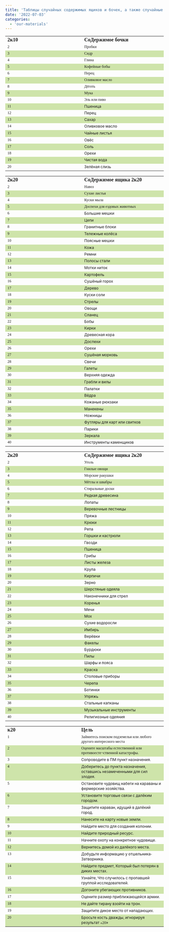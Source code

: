 ```yaml
---
title: 'Таблицы случайных содержимых ящиков и бочек, а также случайные цели персонажей'
date: '2022-07-03'
categories:
  - 'our-materials'
---
```


<table style="border-collapse:collapse" border="0"><colgroup><col style="width:312px"> <col style="width:312px"></colgroup><tbody valign="top"><tr><td style="padding-left: 7px; padding-right: 7px"><span style="font-family:Scaly Sans Caps"><strong>2к10</strong></span></td><td style="padding-left: 7px; padding-right: 7px"><span style="font-family:Scaly Sans Caps"><strong>СоДержимое бочки</strong></span></td></tr><tr><td style="padding-left: 7px; padding-right: 7px"><span style="font-family:Scaly Sans; font-size:9pt">2</span></td><td style="padding-left: 7px; padding-right: 7px"><span style="font-family:Scaly Sans; font-size:9pt">Пробки</span></td></tr><tr style="background: #cee4aa"><td style="padding-left: 7px; padding-right: 7px"><span style="font-family:Scaly Sans; font-size:9pt">3</span></td><td style="padding-left: 7px; padding-right: 7px"><span style="font-family:Scaly Sans; font-size:9pt">Сидр</span></td></tr><tr><td style="padding-left: 7px; padding-right: 7px"><span style="font-family:Scaly Sans; font-size:9pt">4</span></td><td style="padding-left: 7px; padding-right: 7px"><span style="font-family:Scaly Sans; font-size:9pt">Глина</span></td></tr><tr style="background: #cee4aa"><td style="padding-left: 7px; padding-right: 7px"><span style="font-family:Scaly Sans; font-size:9pt">5</span></td><td style="padding-left: 7px; padding-right: 7px"><span style="font-family:Scaly Sans; font-size:9pt">Кофейные бобы</span></td></tr><tr><td style="padding-left: 7px; padding-right: 7px"><span style="font-family:Scaly Sans; font-size:9pt">6</span></td><td style="padding-left: 7px; padding-right: 7px"><span style="font-family:Scaly Sans; font-size:9pt">Перец</span></td></tr><tr style="background: #cee4aa"><td style="padding-left: 7px; padding-right: 7px"><span style="font-family:Scaly Sans; font-size:9pt">7</span></td><td style="padding-left: 7px; padding-right: 7px"><span style="font-family:Scaly Sans; font-size:9pt">Оливковое масло</span></td></tr><tr><td style="padding-left: 7px; padding-right: 7px"><span style="font-family:Scaly Sans; font-size:9pt">8</span></td><td style="padding-left: 7px; padding-right: 7px"><span style="font-family:Scaly Sans; font-size:9pt">Дёготь</span></td></tr><tr style="background: #cee4aa"><td style="padding-left: 7px; padding-right: 7px"><span style="font-family:Scaly Sans; font-size:9pt">9</span></td><td style="padding-left: 7px; padding-right: 7px"><span style="font-family:Scaly Sans; font-size:9pt">Мука</span></td></tr><tr><td style="padding-left: 7px; padding-right: 7px"><span style="font-family:Scaly Sans; font-size:9pt">10</span></td><td style="padding-left: 7px; padding-right: 7px"><span style="font-family:Scaly Sans; font-size:9pt">Эль или пиво</span></td></tr><tr style="background: #cee4aa"><td style="padding-left: 7px; padding-right: 7px"><span style="font-family:Scaly Sans; font-size:9pt">11</span></td><td style="padding-left: 7px; padding-right: 7px"><span style="font-size:9pt">Пшеница</span></td></tr><tr><td style="padding-left: 7px; padding-right: 7px"><span style="font-family:Scaly Sans; font-size:9pt">12</span></td><td style="padding-left: 7px; padding-right: 7px"><span style="font-size:9pt">Перец</span></td></tr><tr style="background: #cee4aa"><td style="padding-left: 7px; padding-right: 7px"><span style="font-family:Scaly Sans; font-size:9pt">13</span></td><td style="padding-left: 7px; padding-right: 7px"><span style="font-size:9pt">Сахар</span></td></tr><tr><td style="padding-left: 7px; padding-right: 7px"><span style="font-family:Scaly Sans; font-size:9pt">14</span></td><td style="padding-left: 7px; padding-right: 7px"><span style="font-size:9pt">Оливковое<span style="font-family:Scaly Sans"> </span>масло</span></td></tr><tr style="background: #cee4aa"><td style="padding-left: 7px; padding-right: 7px"><span style="font-family:Scaly Sans; font-size:9pt">15</span></td><td style="padding-left: 7px; padding-right: 7px"><span style="font-size:9pt">Чайные<span style="font-family:Scaly Sans"> </span>листья</span></td></tr><tr><td style="padding-left: 7px; padding-right: 7px"><span style="font-family:Scaly Sans; font-size:9pt">16</span></td><td style="padding-left: 7px; padding-right: 7px"><span style="font-size:9pt">Овёс</span></td></tr><tr style="background: #cee4aa"><td style="padding-left: 7px; padding-right: 7px"><span style="font-family:Scaly Sans; font-size:9pt">17</span></td><td style="padding-left: 7px; padding-right: 7px"><span style="font-size:9pt">Соль</span></td></tr><tr><td style="padding-left: 7px; padding-right: 7px"><span style="font-family:Scaly Sans; font-size:9pt">18</span></td><td style="padding-left: 7px; padding-right: 7px"><span style="font-size:9pt">Орехи</span></td></tr><tr style="background: #cee4aa"><td style="padding-left: 7px; padding-right: 7px"><span style="font-family:Scaly Sans; font-size:9pt">19</span></td><td style="padding-left: 7px; padding-right: 7px"><span style="font-size:9pt">Чистая<span style="font-family:Scaly Sans"> </span>вода</span></td></tr><tr><td style="padding-left: 7px; padding-right: 7px"><span style="font-family:Scaly Sans; font-size:9pt">20</span></td><td style="padding-left: 7px; padding-right: 7px"><span style="font-size:9pt">Зелёная<span style="font-family:Scaly Sans"> </span>слизь</span></td></tr></tbody></table>

<table style="border-collapse:collapse" border="0"><colgroup><col style="width:312px"> <col style="width:312px"></colgroup><tbody valign="top"><tr><td style="padding-left: 7px; padding-right: 7px"><span style="font-family:Scaly Sans Caps"><strong>2к20</strong></span></td><td style="padding-left: 7px; padding-right: 7px"><span style="font-family:Scaly Sans Caps"><strong>СоДержимое ящика 2к20</strong></span></td></tr><tr><td style="padding-left: 7px; padding-right: 7px"><span style="font-family:Scaly Sans; font-size:9pt">2</span></td><td style="padding-left: 7px; padding-right: 7px"><span style="font-family:Scaly Sans; font-size:9pt">Навоз</span></td></tr><tr style="background: #cee4aa"><td style="padding-left: 7px; padding-right: 7px"><span style="font-family:Scaly Sans; font-size:9pt">3</span></td><td style="padding-left: 7px; padding-right: 7px"><span style="font-family:Scaly Sans; font-size:9pt">Сухие листья</span></td></tr><tr><td style="padding-left: 7px; padding-right: 7px"><span style="font-family:Scaly Sans; font-size:9pt">4</span></td><td style="padding-left: 7px; padding-right: 7px"><span style="font-family:Scaly Sans; font-size:9pt">Куски мыла</span></td></tr><tr style="background: #cee4aa"><td style="padding-left: 7px; padding-right: 7px"><span style="font-family:Scaly Sans; font-size:9pt">5</span></td><td style="padding-left: 7px; padding-right: 7px"><span style="font-family:Scaly Sans; font-size:9pt">Доспехи для ездовых животных</span></td></tr><tr><td style="padding-left: 7px; padding-right: 7px"><span style="font-family:Scaly Sans; font-size:9pt">6</span></td><td style="padding-left: 7px; padding-right: 7px"><span style="font-size:9pt">Большие<span style="font-family:Scaly Sans"> </span>мешки</span></td></tr><tr style="background: #cee4aa"><td style="padding-left: 7px; padding-right: 7px"><span style="font-family:Scaly Sans; font-size:9pt">7</span></td><td style="padding-left: 7px; padding-right: 7px"><span style="font-size:9pt">Цепи</span></td></tr><tr><td style="padding-left: 7px; padding-right: 7px"><span style="font-family:Scaly Sans; font-size:9pt">8</span></td><td style="padding-left: 7px; padding-right: 7px"><span style="font-size:9pt">Гранитные<span style="font-family:Scaly Sans"> </span>блоки</span></td></tr><tr style="background: #cee4aa"><td style="padding-left: 7px; padding-right: 7px"><span style="font-family:Scaly Sans; font-size:9pt">9</span></td><td style="padding-left: 7px; padding-right: 7px"><span style="font-size:9pt">Тележные<span style="font-family:Scaly Sans"> </span>колёса</span></td></tr><tr><td style="padding-left: 7px; padding-right: 7px"><span style="font-family:Scaly Sans; font-size:9pt">10</span></td><td style="padding-left: 7px; padding-right: 7px"><span style="font-size:9pt">Поясные<span style="font-family:Scaly Sans"> </span>мешки</span></td></tr><tr style="background: #cee4aa"><td style="padding-left: 7px; padding-right: 7px"><span style="font-family:Scaly Sans; font-size:9pt">11</span></td><td style="padding-left: 7px; padding-right: 7px"><span style="font-size:9pt">Кожа</span></td></tr><tr><td style="padding-left: 7px; padding-right: 7px"><span style="font-family:Scaly Sans; font-size:9pt">12</span></td><td style="padding-left: 7px; padding-right: 7px"><span style="font-size:9pt">Ремни</span></td></tr><tr style="background: #cee4aa"><td style="padding-left: 7px; padding-right: 7px"><span style="font-family:Scaly Sans; font-size:9pt">13</span></td><td style="padding-left: 7px; padding-right: 7px"><span style="font-size:9pt">Полосы<span style="font-family:Scaly Sans"> </span>стали</span></td></tr><tr><td style="padding-left: 7px; padding-right: 7px"><span style="font-family:Scaly Sans; font-size:9pt">14</span></td><td style="padding-left: 7px; padding-right: 7px"><span style="font-size:9pt">Мотки<span style="font-family:Scaly Sans"> </span>ниток</span></td></tr><tr style="background: #cee4aa"><td style="padding-left: 7px; padding-right: 7px"><span style="font-family:Scaly Sans; font-size:9pt">15</span></td><td style="padding-left: 7px; padding-right: 7px"><span style="font-size:9pt">Картофель</span></td></tr><tr><td style="padding-left: 7px; padding-right: 7px"><span style="font-family:Scaly Sans; font-size:9pt">16</span></td><td style="padding-left: 7px; padding-right: 7px"><span style="font-size:9pt">Сушёный<span style="font-family:Scaly Sans"> </span>горох</span></td></tr><tr style="background: #cee4aa"><td style="padding-left: 7px; padding-right: 7px"><span style="font-family:Scaly Sans; font-size:9pt">17</span></td><td style="padding-left: 7px; padding-right: 7px"><span style="font-size:9pt">Дерево</span></td></tr><tr><td style="padding-left: 7px; padding-right: 7px"><span style="font-family:Scaly Sans; font-size:9pt">18</span></td><td style="padding-left: 7px; padding-right: 7px"><span style="font-size:9pt">Куски<span style="font-family:Scaly Sans"> </span>соли</span></td></tr><tr style="background: #cee4aa"><td style="padding-left: 7px; padding-right: 7px"><span style="font-family:Scaly Sans; font-size:9pt">19</span></td><td style="padding-left: 7px; padding-right: 7px"><span style="font-size:9pt">Стрелы</span></td></tr><tr><td style="padding-left: 7px; padding-right: 7px"><span style="font-family:Scaly Sans; font-size:9pt">20</span></td><td style="padding-left: 7px; padding-right: 7px"><span style="font-size:9pt">Овощи</span></td></tr><tr style="background: #cee4aa"><td style="padding-left: 7px; padding-right: 7px"><span style="font-family:Scaly Sans; font-size:9pt">21</span></td><td style="padding-left: 7px; padding-right: 7px"><span style="font-size:9pt">Сланец</span></td></tr><tr><td style="padding-left: 7px; padding-right: 7px"><span style="font-family:Scaly Sans; font-size:9pt">22</span></td><td style="padding-left: 7px; padding-right: 7px"><span style="font-size:9pt">Бобы</span></td></tr><tr style="background: #cee4aa"><td style="padding-left: 7px; padding-right: 7px"><span style="font-family:Scaly Sans; font-size:9pt">23</span></td><td style="padding-left: 7px; padding-right: 7px"><span style="font-size:9pt">Кирки</span></td></tr><tr><td style="padding-left: 7px; padding-right: 7px"><span style="font-family:Scaly Sans; font-size:9pt">24</span></td><td style="padding-left: 7px; padding-right: 7px"><span style="font-size:9pt">Древесная<span style="font-family:Scaly Sans"> </span>кора</span></td></tr><tr style="background: #cee4aa"><td style="padding-left: 7px; padding-right: 7px"><span style="font-family:Scaly Sans; font-size:9pt">25</span></td><td style="padding-left: 7px; padding-right: 7px"><span style="font-size:9pt">Доспехи</span></td></tr><tr><td style="padding-left: 7px; padding-right: 7px"><span style="font-family:Scaly Sans; font-size:9pt">26</span></td><td style="padding-left: 7px; padding-right: 7px"><span style="font-size:9pt">Орехи</span></td></tr><tr style="background: #cee4aa"><td style="padding-left: 7px; padding-right: 7px"><span style="font-family:Scaly Sans; font-size:9pt">27</span></td><td style="padding-left: 7px; padding-right: 7px"><span style="font-size:9pt">Сушёная<span style="font-family:Scaly Sans"> </span>морковь</span></td></tr><tr><td style="padding-left: 7px; padding-right: 7px"><span style="font-family:Scaly Sans; font-size:9pt">28</span></td><td style="padding-left: 7px; padding-right: 7px"><span style="font-size:9pt">Свечи</span></td></tr><tr style="background: #cee4aa"><td style="padding-left: 7px; padding-right: 7px"><span style="font-family:Scaly Sans; font-size:9pt">29</span></td><td style="padding-left: 7px; padding-right: 7px"><span style="font-size:9pt">Галеты</span></td></tr><tr><td style="padding-left: 7px; padding-right: 7px"><span style="font-family:Scaly Sans; font-size:9pt">30</span></td><td style="padding-left: 7px; padding-right: 7px"><span style="font-size:9pt">Верхняя<span style="font-family:Scaly Sans"> </span>одежда</span></td></tr><tr style="background: #cee4aa"><td style="padding-left: 7px; padding-right: 7px"><span style="font-family:Scaly Sans; font-size:9pt">31</span></td><td style="padding-left: 7px; padding-right: 7px"><span style="font-size:9pt">Грабли<span style="font-family:Scaly Sans"> </span>и<span style="font-family:Scaly Sans"> </span>вилы</span></td></tr><tr><td style="padding-left: 7px; padding-right: 7px"><span style="font-family:Scaly Sans; font-size:9pt">32</span></td><td style="padding-left: 7px; padding-right: 7px"><span style="font-size:9pt">Палатки</span></td></tr><tr style="background: #cee4aa"><td style="padding-left: 7px; padding-right: 7px"><span style="font-family:Scaly Sans; font-size:9pt">33</span></td><td style="padding-left: 7px; padding-right: 7px"><span style="font-size:9pt">Вёдра</span></td></tr><tr><td style="padding-left: 7px; padding-right: 7px"><span style="font-family:Scaly Sans; font-size:9pt">34</span></td><td style="padding-left: 7px; padding-right: 7px"><span style="font-size:9pt">Кожаные<span style="font-family:Scaly Sans"> </span>рюкзаки</span></td></tr><tr style="background: #cee4aa"><td style="padding-left: 7px; padding-right: 7px"><span style="font-family:Scaly Sans; font-size:9pt">35</span></td><td style="padding-left: 7px; padding-right: 7px"><span style="font-size:9pt">Манекены</span></td></tr><tr><td style="padding-left: 7px; padding-right: 7px"><span style="font-family:Scaly Sans; font-size:9pt">36</span></td><td style="padding-left: 7px; padding-right: 7px"><span style="font-size:9pt">Ножницы</span></td></tr><tr style="background: #cee4aa"><td style="padding-left: 7px; padding-right: 7px"><span style="font-family:Scaly Sans; font-size:9pt">37</span></td><td style="padding-left: 7px; padding-right: 7px"><span style="font-size:9pt">Футляры<span style="font-family:Scaly Sans"> </span>для<span style="font-family:Scaly Sans"> </span>карт<span style="font-family:Scaly Sans"> </span>или<span style="font-family:Scaly Sans"> </span>свитков</span></td></tr><tr><td style="padding-left: 7px; padding-right: 7px"><span style="font-family:Scaly Sans; font-size:9pt">38</span></td><td style="padding-left: 7px; padding-right: 7px"><span style="font-size:9pt">Парики</span></td></tr><tr style="background: #cee4aa"><td style="padding-left: 7px; padding-right: 7px"><span style="font-family:Scaly Sans; font-size:9pt">39</span></td><td style="padding-left: 7px; padding-right: 7px"><span style="font-size:9pt">Зеркала</span></td></tr><tr><td style="padding-left: 7px; padding-right: 7px"><span style="font-family:Scaly Sans; font-size:9pt">40</span></td><td style="padding-left: 7px; padding-right: 7px"><span style="font-size:9pt">Инструменты<span style="font-family:Scaly Sans"> </span>каменщиков</span></td></tr></tbody></table>

<table style="border-collapse:collapse" border="0"><colgroup><col style="width:312px"> <col style="width:312px"></colgroup><tbody valign="top"><tr><td style="padding-left: 7px; padding-right: 7px"><span style="font-family:Scaly Sans Caps"><strong>2к20</strong></span></td><td style="padding-left: 7px; padding-right: 7px"><span style="font-family:Scaly Sans Caps"><strong>СоДержимое ящика 2к20</strong></span></td></tr><tr><td style="padding-left: 7px; padding-right: 7px"><span style="font-family:Scaly Sans; font-size:9pt">2</span></td><td style="padding-left: 7px; padding-right: 7px"><span style="font-family:Scaly Sans; font-size:9pt">Уголь</span></td></tr><tr style="background: #cee4aa"><td style="padding-left: 7px; padding-right: 7px"><span style="font-family:Scaly Sans; font-size:9pt">3</span></td><td style="padding-left: 7px; padding-right: 7px"><span style="font-family:Scaly Sans; font-size:9pt">Гнилые овощи</span></td></tr><tr><td style="padding-left: 7px; padding-right: 7px"><span style="font-family:Scaly Sans; font-size:9pt">4</span></td><td style="padding-left: 7px; padding-right: 7px"><span style="font-family:Scaly Sans; font-size:9pt">Морские ракушки</span></td></tr><tr style="background: #cee4aa"><td style="padding-left: 7px; padding-right: 7px"><span style="font-family:Scaly Sans; font-size:9pt">5</span></td><td style="padding-left: 7px; padding-right: 7px"><span style="font-family:Scaly Sans; font-size:9pt">Мётлы и швабры</span></td></tr><tr><td style="padding-left: 7px; padding-right: 7px"><span style="font-family:Scaly Sans; font-size:9pt">6</span></td><td style="padding-left: 7px; padding-right: 7px"><span style="font-family:Scaly Sans; font-size:9pt">Стиральные доски</span></td></tr><tr style="background: #cee4aa"><td style="padding-left: 7px; padding-right: 7px"><span style="font-family:Scaly Sans; font-size:9pt">7</span></td><td style="padding-left: 7px; padding-right: 7px"><span style="font-size:9pt">Редкая<span style="font-family:Scaly Sans"> </span>древесина</span></td></tr><tr><td style="padding-left: 7px; padding-right: 7px"><span style="font-family:Scaly Sans; font-size:9pt">8</span></td><td style="padding-left: 7px; padding-right: 7px"><span style="font-size:9pt">Лопаты</span></td></tr><tr style="background: #cee4aa"><td style="padding-left: 7px; padding-right: 7px"><span style="font-family:Scaly Sans; font-size:9pt">9</span></td><td style="padding-left: 7px; padding-right: 7px"><span style="font-size:9pt">Веревочные<span style="font-family:Scaly Sans"> </span>лестницы</span></td></tr><tr><td style="padding-left: 7px; padding-right: 7px"><span style="font-family:Scaly Sans; font-size:9pt">10</span></td><td style="padding-left: 7px; padding-right: 7px"><span style="font-size:9pt">Пряжа</span></td></tr><tr style="background: #cee4aa"><td style="padding-left: 7px; padding-right: 7px"><span style="font-family:Scaly Sans; font-size:9pt">11</span></td><td style="padding-left: 7px; padding-right: 7px"><span style="font-size:9pt">Крюки</span></td></tr><tr><td style="padding-left: 7px; padding-right: 7px"><span style="font-family:Scaly Sans; font-size:9pt">12</span></td><td style="padding-left: 7px; padding-right: 7px"><span style="font-size:9pt">Репа</span></td></tr><tr style="background: #cee4aa"><td style="padding-left: 7px; padding-right: 7px"><span style="font-family:Scaly Sans; font-size:9pt">13</span></td><td style="padding-left: 7px; padding-right: 7px"><span style="font-size:9pt">Горшки<span style="font-family:Scaly Sans"> </span>и<span style="font-family:Scaly Sans"> </span>кастрюли</span></td></tr><tr><td style="padding-left: 7px; padding-right: 7px"><span style="font-family:Scaly Sans; font-size:9pt">14</span></td><td style="padding-left: 7px; padding-right: 7px"><span style="font-size:9pt">Гвозди</span></td></tr><tr style="background: #cee4aa"><td style="padding-left: 7px; padding-right: 7px"><span style="font-family:Scaly Sans; font-size:9pt">15</span></td><td style="padding-left: 7px; padding-right: 7px"><span style="font-size:9pt">Пшеница</span></td></tr><tr><td style="padding-left: 7px; padding-right: 7px"><span style="font-family:Scaly Sans; font-size:9pt">16</span></td><td style="padding-left: 7px; padding-right: 7px"><span style="font-size:9pt">Грибы</span></td></tr><tr style="background: #cee4aa"><td style="padding-left: 7px; padding-right: 7px"><span style="font-family:Scaly Sans; font-size:9pt">17</span></td><td style="padding-left: 7px; padding-right: 7px"><span style="font-size:9pt">Листы<span style="font-family:Scaly Sans"> </span>железа</span></td></tr><tr><td style="padding-left: 7px; padding-right: 7px"><span style="font-family:Scaly Sans; font-size:9pt">18</span></td><td style="padding-left: 7px; padding-right: 7px"><span style="font-size:9pt">Крупа</span></td></tr><tr style="background: #cee4aa"><td style="padding-left: 7px; padding-right: 7px"><span style="font-family:Scaly Sans; font-size:9pt">19</span></td><td style="padding-left: 7px; padding-right: 7px"><span style="font-size:9pt">Кирпичи</span></td></tr><tr><td style="padding-left: 7px; padding-right: 7px"><span style="font-family:Scaly Sans; font-size:9pt">20</span></td><td style="padding-left: 7px; padding-right: 7px"><span style="font-size:9pt">Зерно</span></td></tr><tr style="background: #cee4aa"><td style="padding-left: 7px; padding-right: 7px"><span style="font-family:Scaly Sans; font-size:9pt">21</span></td><td style="padding-left: 7px; padding-right: 7px"><span style="font-size:9pt">Шерстяные<span style="font-family:Scaly Sans"> </span>одеяла</span></td></tr><tr><td style="padding-left: 7px; padding-right: 7px"><span style="font-family:Scaly Sans; font-size:9pt">22</span></td><td style="padding-left: 7px; padding-right: 7px"><span style="font-size:9pt">Наконечники<span style="font-family:Scaly Sans"> </span>для<span style="font-family:Scaly Sans"> </span>стрел</span></td></tr><tr style="background: #cee4aa"><td style="padding-left: 7px; padding-right: 7px"><span style="font-family:Scaly Sans; font-size:9pt">23</span></td><td style="padding-left: 7px; padding-right: 7px"><span style="font-size:9pt">Коренья</span></td></tr><tr><td style="padding-left: 7px; padding-right: 7px"><span style="font-family:Scaly Sans; font-size:9pt">24</span></td><td style="padding-left: 7px; padding-right: 7px"><span style="font-size:9pt">Мечи</span></td></tr><tr style="background: #cee4aa"><td style="padding-left: 7px; padding-right: 7px"><span style="font-family:Scaly Sans; font-size:9pt">25</span></td><td style="padding-left: 7px; padding-right: 7px"><span style="font-size:9pt">Мох</span></td></tr><tr><td style="padding-left: 7px; padding-right: 7px"><span style="font-family:Scaly Sans; font-size:9pt">26</span></td><td style="padding-left: 7px; padding-right: 7px"><span style="font-size:9pt">Сухие<span style="font-family:Scaly Sans"> </span>водоросли</span></td></tr><tr style="background: #cee4aa"><td style="padding-left: 7px; padding-right: 7px"><span style="font-family:Scaly Sans; font-size:9pt">27</span></td><td style="padding-left: 7px; padding-right: 7px"><span style="font-size:9pt">Имбирь</span></td></tr><tr><td style="padding-left: 7px; padding-right: 7px"><span style="font-family:Scaly Sans; font-size:9pt">28</span></td><td style="padding-left: 7px; padding-right: 7px"><span style="font-size:9pt">Верёвки</span></td></tr><tr style="background: #cee4aa"><td style="padding-left: 7px; padding-right: 7px"><span style="font-family:Scaly Sans; font-size:9pt">29</span></td><td style="padding-left: 7px; padding-right: 7px"><span style="font-size:9pt">Факелы</span></td></tr><tr><td style="padding-left: 7px; padding-right: 7px"><span style="font-family:Scaly Sans; font-size:9pt">30</span></td><td style="padding-left: 7px; padding-right: 7px"><span style="font-size:9pt">Бурдюки</span></td></tr><tr style="background: #cee4aa"><td style="padding-left: 7px; padding-right: 7px"><span style="font-family:Scaly Sans; font-size:9pt">31</span></td><td style="padding-left: 7px; padding-right: 7px"><span style="font-size:9pt">Пилы</span></td></tr><tr><td style="padding-left: 7px; padding-right: 7px"><span style="font-family:Scaly Sans; font-size:9pt">32</span></td><td style="padding-left: 7px; padding-right: 7px"><span style="font-size:9pt">Шарфы<span style="font-family:Scaly Sans"> </span>и<span style="font-family:Scaly Sans"> </span>пояса</span></td></tr><tr style="background: #cee4aa"><td style="padding-left: 7px; padding-right: 7px"><span style="font-family:Scaly Sans; font-size:9pt">33</span></td><td style="padding-left: 7px; padding-right: 7px"><span style="font-size:9pt">Краска</span></td></tr><tr><td style="padding-left: 7px; padding-right: 7px"><span style="font-family:Scaly Sans; font-size:9pt">34</span></td><td style="padding-left: 7px; padding-right: 7px"><span style="font-size:9pt">Столовые<span style="font-family:Scaly Sans"> </span>приборы</span></td></tr><tr style="background: #cee4aa"><td style="padding-left: 7px; padding-right: 7px"><span style="font-family:Scaly Sans; font-size:9pt">35</span></td><td style="padding-left: 7px; padding-right: 7px"><span style="font-size:9pt">Черепа</span></td></tr><tr><td style="padding-left: 7px; padding-right: 7px"><span style="font-family:Scaly Sans; font-size:9pt">36</span></td><td style="padding-left: 7px; padding-right: 7px"><span style="font-size:9pt">Ботинки</span></td></tr><tr style="background: #cee4aa"><td style="padding-left: 7px; padding-right: 7px"><span style="font-family:Scaly Sans; font-size:9pt">37</span></td><td style="padding-left: 7px; padding-right: 7px"><span style="font-size:9pt">Упряжь</span></td></tr><tr><td style="padding-left: 7px; padding-right: 7px"><span style="font-family:Scaly Sans; font-size:9pt">38</span></td><td style="padding-left: 7px; padding-right: 7px"><span style="font-size:9pt">Стальные<span style="font-family:Scaly Sans"> </span>капканы</span></td></tr><tr style="background: #cee4aa"><td style="padding-left: 7px; padding-right: 7px"><span style="font-family:Scaly Sans; font-size:9pt">39</span></td><td style="padding-left: 7px; padding-right: 7px"><span style="font-size:9pt">Музыкальные<span style="font-family:Scaly Sans"> </span>инструменты</span></td></tr><tr><td style="padding-left: 7px; padding-right: 7px"><span style="font-family:Scaly Sans; font-size:9pt">40</span></td><td style="padding-left: 7px; padding-right: 7px"><span style="font-size:9pt">Религиозные<span style="font-family:Scaly Sans"> </span>одеяния</span></td></tr></tbody></table>

<table style="border-collapse:collapse" border="0"><colgroup><col style="width:312px"> <col style="width:312px"></colgroup><tbody valign="top"><tr><td style="padding-left: 7px; padding-right: 7px"><span style="font-family:Scaly Sans Caps"><strong>к20</strong></span></td><td style="padding-left: 7px; padding-right: 7px"><span style="font-family:Scaly Sans Caps"><strong>Цель</strong></span></td></tr><tr><td style="padding-left: 7px; padding-right: 7px"><span style="font-family:Scaly Sans; font-size:9pt">1</span></td><td style="padding-left: 7px; padding-right: 7px"><span style="font-family:Scaly Sans; font-size:9pt">Займитесь поиском подземелья или любого другого интересного места</span></td></tr><tr style="background: #cee4aa"><td style="padding-left: 7px; padding-right: 7px"><span style="font-family:Scaly Sans; font-size:9pt">2</span></td><td style="padding-left: 7px; padding-right: 7px"><span style="font-family:Scaly Sans; font-size:9pt">Оцените масштабы естественной или противоесте¬ственной катастрофы.</span></td></tr><tr><td style="padding-left: 7px; padding-right: 7px"><span style="font-family:Scaly Sans; font-size:9pt">3</span></td><td style="padding-left: 7px; padding-right: 7px"><span style="font-size:9pt">Сопроводите<span style="font-family:Scaly Sans"> </span>в<span style="font-family:Scaly Sans"> </span>ПМ<span style="font-family:Scaly Sans"> </span>пункт<span style="font-family:Scaly Sans"> </span>назначения<span style="font-family:Scaly Sans">.</span></span></td></tr><tr style="background: #cee4aa"><td style="padding-left: 7px; padding-right: 7px"><span style="font-family:Scaly Sans; font-size:9pt">4</span></td><td style="padding-left: 7px; padding-right: 7px"><span style="font-size:9pt">Доберитесь<span style="font-family:Scaly Sans"> </span>до<span style="font-family:Scaly Sans"> </span>пункта<span style="font-family:Scaly Sans"> </span>назначения<span style="font-family:Scaly Sans">, </span>оставшись<span style="font-family:Scaly Sans"> </span>незамеченными<span style="font-family:Scaly Sans"> </span>для<span style="font-family:Scaly Sans"> </span>сил<span style="font-family:Scaly Sans"> </span>злодея<span style="font-family:Scaly Sans">.</span></span></td></tr><tr><td style="padding-left: 7px; padding-right: 7px"><span style="font-family:Scaly Sans; font-size:9pt">5</span></td><td style="padding-left: 7px; padding-right: 7px"><span style="font-size:9pt">Остановите<span style="font-family:Scaly Sans"> </span>чудовищ<span style="font-family:Scaly Sans"> </span>набеги<span style="font-family:Scaly Sans"> </span>на<span style="font-family:Scaly Sans"> </span>караваны<span style="font-family:Scaly Sans"> </span>и<span style="font-family:Scaly Sans"> </span>фермерские<span style="font-family:Scaly Sans"> </span>хозяйства<span style="font-family:Scaly Sans">.</span></span></td></tr><tr style="background: #cee4aa"><td style="padding-left: 7px; padding-right: 7px"><span style="font-family:Scaly Sans; font-size:9pt">6</span></td><td style="padding-left: 7px; padding-right: 7px"><span style="font-size:9pt">Установите<span style="font-family:Scaly Sans"> </span>торговые<span style="font-family:Scaly Sans"> </span>связи<span style="font-family:Scaly Sans"> </span>с<span style="font-family:Scaly Sans"> </span>далёким<span style="font-family:Scaly Sans"> </span>городом<span style="font-family:Scaly Sans">.</span></span></td></tr><tr><td style="padding-left: 7px; padding-right: 7px"><span style="font-family:Scaly Sans; font-size:9pt">7</span></td><td style="padding-left: 7px; padding-right: 7px"><span style="font-size:9pt">Защитите<span style="font-family:Scaly Sans"> </span>караван<span style="font-family:Scaly Sans">, </span>идущий<span style="font-family:Scaly Sans"> </span>в<span style="font-family:Scaly Sans"> </span>далёкий<span style="font-family:Scaly Sans"> </span>город<span style="font-family:Scaly Sans">.</span></span></td></tr><tr style="background: #cee4aa"><td style="padding-left: 7px; padding-right: 7px"><span style="font-family:Scaly Sans; font-size:9pt">8</span></td><td style="padding-left: 7px; padding-right: 7px"><span style="font-size:9pt">Нанесите<span style="font-family:Scaly Sans"> </span>на<span style="font-family:Scaly Sans"> </span>карту<span style="font-family:Scaly Sans"> </span>новые<span style="font-family:Scaly Sans"> </span>земли<span style="font-family:Scaly Sans">.</span></span></td></tr><tr><td style="padding-left: 7px; padding-right: 7px"><span style="font-family:Scaly Sans; font-size:9pt">9</span></td><td style="padding-left: 7px; padding-right: 7px"><span style="font-size:9pt">Найдите<span style="font-family:Scaly Sans"> </span>место<span style="font-family:Scaly Sans"> </span>для<span style="font-family:Scaly Sans"> </span>создания<span style="font-family:Scaly Sans"> </span>колонии<span style="font-family:Scaly Sans">.</span></span></td></tr><tr style="background: #cee4aa"><td style="padding-left: 7px; padding-right: 7px"><span style="font-family:Scaly Sans; font-size:9pt">10</span></td><td style="padding-left: 7px; padding-right: 7px"><span style="font-size:9pt">Найдите<span style="font-family:Scaly Sans"> </span>природный<span style="font-family:Scaly Sans"> </span>ресурс<span style="font-family:Scaly Sans">.</span></span></td></tr><tr><td style="padding-left: 7px; padding-right: 7px"><span style="font-family:Scaly Sans; font-size:9pt">11</span></td><td style="padding-left: 7px; padding-right: 7px"><span style="font-size:9pt">Начните<span style="font-family:Scaly Sans"> </span>охоту<span style="font-family:Scaly Sans"> </span>на<span style="font-family:Scaly Sans"> </span>конкретное<span style="font-family:Scaly Sans"> </span>чудовище<span style="font-family:Scaly Sans">.</span></span></td></tr><tr style="background: #cee4aa"><td style="padding-left: 7px; padding-right: 7px"><span style="font-family:Scaly Sans; font-size:9pt">12</span></td><td style="padding-left: 7px; padding-right: 7px"><span style="font-size:9pt">Вернитесь<span style="font-family:Scaly Sans"> </span>домой<span style="font-family:Scaly Sans"> </span>из<span style="font-family:Scaly Sans"> </span>далёкого<span style="font-family:Scaly Sans"> </span>места<span style="font-family:Scaly Sans">.</span></span></td></tr><tr><td style="padding-left: 7px; padding-right: 7px"><span style="font-family:Scaly Sans; font-size:9pt">13</span></td><td style="padding-left: 7px; padding-right: 7px"><span style="font-size:9pt">Добудьте<span style="font-family:Scaly Sans"> </span>информацию<span style="font-family:Scaly Sans"> </span>у<span style="font-family:Scaly Sans"> </span>отшельника<span style="font-family:Scaly Sans">-</span>Затворника<span style="font-family:Scaly Sans">.</span></span></td></tr><tr style="background: #cee4aa"><td style="padding-left: 7px; padding-right: 7px"><span style="font-family:Scaly Sans; font-size:9pt">14</span></td><td style="padding-left: 7px; padding-right: 7px"><span style="font-size:9pt">Найдите<span style="font-family:Scaly Sans"> </span>предмет<span style="font-family:Scaly Sans">, </span>Который<span style="font-family:Scaly Sans"> </span>был<span style="font-family:Scaly Sans"> </span>потерян<span style="font-family:Scaly Sans"> </span>в<span style="font-family:Scaly Sans"> </span>диких<span style="font-family:Scaly Sans"> </span>местах<span style="font-family:Scaly Sans">.</span></span></td></tr><tr><td style="padding-left: 7px; padding-right: 7px"><span style="font-family:Scaly Sans; font-size:9pt">15</span></td><td style="padding-left: 7px; padding-right: 7px"><span style="font-size:9pt">Узнайте<span style="font-family:Scaly Sans">, </span>Что<span style="font-family:Scaly Sans"> </span>случилось<span style="font-family:Scaly Sans"> </span>с<span style="font-family:Scaly Sans"> </span>пропавшей<span style="font-family:Scaly Sans"> </span>группой<span style="font-family:Scaly Sans"> </span>исследователей<span style="font-family:Scaly Sans">.</span></span></td></tr><tr style="background: #cee4aa"><td style="padding-left: 7px; padding-right: 7px"><span style="font-family:Scaly Sans; font-size:9pt">16</span></td><td style="padding-left: 7px; padding-right: 7px"><span style="font-size:9pt">Догоните<span style="font-family:Scaly Sans"> </span>убегающих<span style="font-family:Scaly Sans"> </span>противников<span style="font-family:Scaly Sans">.</span></span></td></tr><tr><td style="padding-left: 7px; padding-right: 7px"><span style="font-family:Scaly Sans; font-size:9pt">17</span></td><td style="padding-left: 7px; padding-right: 7px"><span style="font-size:9pt">Оцените<span style="font-family:Scaly Sans"> </span>размер<span style="font-family:Scaly Sans"> </span>приближающейся<span style="font-family:Scaly Sans"> </span>армии<span style="font-family:Scaly Sans">.</span></span></td></tr><tr style="background: #cee4aa"><td style="padding-left: 7px; padding-right: 7px"><span style="font-family:Scaly Sans; font-size:9pt">18</span></td><td style="padding-left: 7px; padding-right: 7px"><span style="font-size:9pt">Не<span style="font-family:Scaly Sans"> </span>дайте<span style="font-family:Scaly Sans"> </span>тирану<span style="font-family:Scaly Sans"> </span>взойти<span style="font-family:Scaly Sans"> </span>на<span style="font-family:Scaly Sans"> </span>трон<span style="font-family:Scaly Sans">.</span></span></td></tr><tr><td style="padding-left: 7px; padding-right: 7px"><span style="font-family:Scaly Sans; font-size:9pt">19</span></td><td style="padding-left: 7px; padding-right: 7px"><span style="font-size:9pt">Защитите<span style="font-family:Scaly Sans"> </span>дикое<span style="font-family:Scaly Sans"> </span>место<span style="font-family:Scaly Sans"> </span>от<span style="font-family:Scaly Sans"> </span>нападающих<span style="font-family:Scaly Sans">.</span></span></td></tr><tr style="background: #cee4aa"><td style="padding-left: 7px; padding-right: 7px"><span style="font-family:Scaly Sans; font-size:9pt">20</span></td><td style="padding-left: 7px; padding-right: 7px"><span style="font-size:9pt">Бросьте<span style="font-family:Scaly Sans"> </span>кость<span style="font-family:Scaly Sans"> </span>дважды<span style="font-family:Scaly Sans">, </span>игнорируя<span style="font-family:Scaly Sans"> </span>результат<span style="font-family:Scaly Sans"> «20</span>»</span></td></tr></tbody></table>

